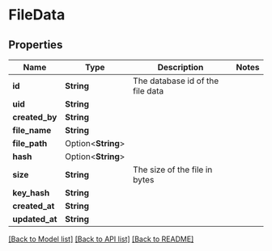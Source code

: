 # FileData

## Properties

Name | Type | Description | Notes
------------ | ------------- | ------------- | -------------
**id** | **String** | The database id of the file data | 
**uid** | **String** |  | 
**created_by** | **String** |  | 
**file_name** | **String** |  | 
**file_path** | Option<**String**> |  | 
**hash** | Option<**String**> |  | 
**size** | **String** | The size of the file in bytes | 
**key_hash** | **String** |  | 
**created_at** | **String** |  | 
**updated_at** | **String** |  | 

[[Back to Model list]](../README.md#documentation-for-models) [[Back to API list]](../README.md#documentation-for-api-endpoints) [[Back to README]](../README.md)


